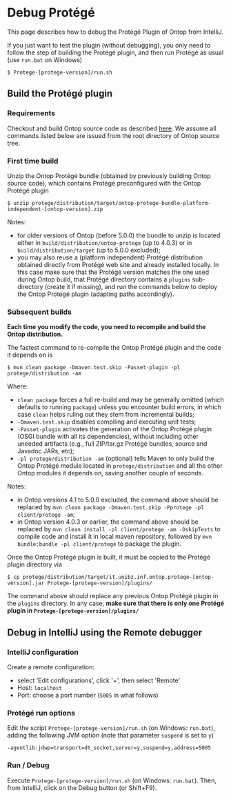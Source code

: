 # Debug Protégé

This page describes how to debug the Protégé Plugin of Ontop from IntelliJ.

If you just want to test the plugin (without debugging), you only need to follow the step of building the Protégé plugin, and then run Protégé as usual (use `run.bat` on Windows)
```console
$ Protege-[protege-version]/run.sh
```

## Build the Protégé plugin

### Requirements

Checkout and build Ontop source code as described [here](/dev/build).
We assume all commands listed below are issued from the root directory of Ontop source tree.


### First time build

Unzip the Ontop Protégé bundle (obtained by previously building Ontop source code), which contains Protégé preconfigured with the Ontop Protégé plugin
```console
$ unzip protege/distribution/target/ontop-protege-bundle-platform-independent-[ontop-version].zip
```

Notes:
* for older versions of Ontop (before 5.0.0) the bundle to unzip is located either in `build/distribution/ontop-protege`  (up to 4.0.3) or in `build/distribution/target` (up to 5.0.0 excluded);
* you may also reuse a (platform independent) Protégé distribution obtained directly from Protégé web site and already installed locally. In this case make sure that the Protégé version matches the one used during Ontop build, that Protégé directory contains a `plugins` sub-directory (create it if missing), and run the commands below to deploy the Ontop Protégé plugin (adapting paths accordingly).


### Subsequent builds

**Each time you modify the code, you need to recompile and build the Ontop distribution.**

The fastest command to re-compile the Ontop Protégé plugin and the code it depends on is
```console
$ mvn clean package -Dmaven.test.skip -Passet-plugin -pl protege/distribution -am
```

Where:
- `clean package` forces a full re-build and may be generally omitted (which defaults to running `package`) unless you encounter build errors, in which case `clean` helps ruling out they stem from incremental builds;
- `-Dmaven.test.skip` disables compiling and executing unit tests;
- `-Passet-plugin` activates the generation of the Ontop Protégé plugin (OSGI bundle with all its dependencies), without including other uneeded artifacts (e.g., full ZIP/tar.gz Protégé bundles, source and Javadoc JARs, etc);
- `-pl protege/distribution -am` (optional) tells Maven to only build the Ontop Protégé module located in `protege/distribution` and all the other Ontop modules it depends on, saving another couple of seconds.

Notes:
- in Ontop versions 4.1 to 5.0.0 excluded, the command above should be replaced by `mvn clean package -Dmaven.test.skip -Pprotege -pl client/protege -am`;
- in Ontop version 4.0.3 or earlier, the command above should be replaced by `mvn clean install -pl client/protege -am -DskipTests` to compile code and install it in local maven repository, followed by `mvn bundle:bundle -pl client/protege` to package the plugin.

Once the Ontop Protégé plugin is built, it must be copied to the Protégé plugin directory via
```console
$ cp protege/distribution/target/it.unibz.inf.ontop.protege-[ontop-version].jar Protege-[protege-version]/plugins/
```
The command above should replace any previous Ontop Protégé plugin in the `plugins` directory. In any case, **make sure that there is only one Protégé plugin in `Protege-[protege-version]/plugins/`**


## Debug in IntelliJ using the Remote debugger

### IntelliJ configuration

Create a remote configuration:

* select 'Edit configurations', click '+', then select 'Remote'
* Host: `localhost`
* Port: choose a port number (`5005` in what follows)

### Protégé run options

Edit the script `Protege-[protege-version]/run.sh` (on Windows: `run.bat`), adding the following JVM option (note that parameter `suspend` is set to `y`)
```
-agentlib:jdwp=transport=dt_socket,server=y,suspend=y,address=5005
```

### Run / Debug

Execute `Protege-[protege-version]/run.sh` (on Windows: `run.bat`).
Then, from IntelliJ, click on the Debug button (or Shift+F9).
